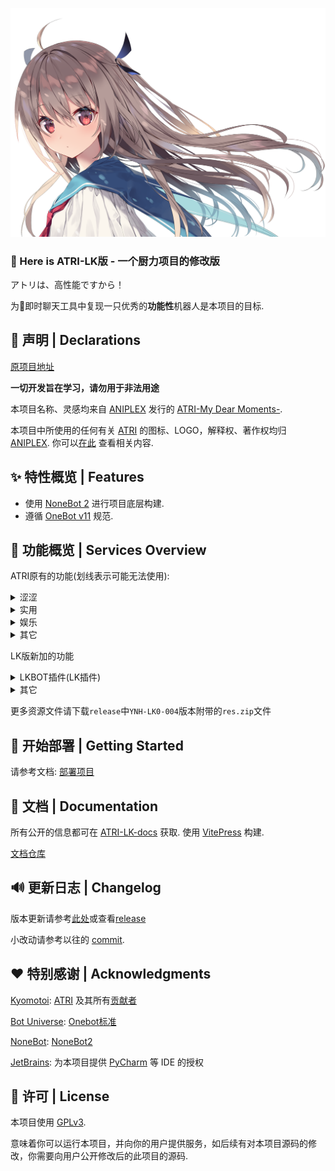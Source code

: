 ![](res/img/atri.png)

### 👋 Here is ATRI-LK版 - 一个厨力项目的修改版

アトリは、高性能ですから！

为🐧即时聊天工具中复现一只优秀的**功能性**机器人是本项目的目标.

## 📌 声明 | Declarations

[原项目地址](https://github.com/Kyomotoi/ATRI)

**一切开发旨在学习，请勿用于非法用途**

本项目名称、灵感均来自 [ANIPLEX](https://aniplex-exe.com/) 发行的 [ATRI-My Dear Moments-](https://atri-mdm.com/).

本项目中所使用的任何有关 [ATRI](https://atri-mdm.com/)
的图标、LOGO，解释权、著作权均归 [ANIPLEX](https://aniplex-exe.com/). 你可以[在此](https://aniplex-exe.com/guidelines/)
查看相关内容.

## ✨ 特性概览 | Features

- 使用 [NoneBot 2](https://v2.nonebot.dev/) 进行项目底层构建.
- 遵循 [OneBot v11](https://onebot.dev/) 规范.

## 📱 功能概览 | Services Overview

ATRI原有的功能(划线表示可能无法使用):

<details markdown='1'><summary>涩涩</summary>

- 文爱
- 涩图
- ~~涩图嗅探~~
- 涩批翻译机

</details>

<details markdown='1'><summary>实用</summary>

- 以图搜图
- ~~以图搜番~~
- ATRI语（加密、解密，改自[`rcnb`](https://github.com/rcnbapp/RCNB.js)）
- 简单骰子
- ~~b站动态订阅~~
- ~~Twitter 动态订阅~~
- 谁是卷王 (基于 wakatime)
- 自定义词库（多种方式匹配）

</details>

<details markdown='1'><summary>娱乐</summary>

- 看不懂的笑话
- 今天吃什么

</details>

<details markdown='1'><summary>其它</summary>

- ~~B站小程序解析~~
- 状态查看
- RSS订阅

</details>

LK版新加的功能

<details markdown='1'><summary>LKBOT插件(LK插件)</summary>

> 勾上的即已大致完成，但仍需优化。未被勾选的是暂时未完成但已经加入。计划中表示最近会进行开发。划线的暂时不进行更新。

- [ ] lk插件主体
  - [x] LK插件专属的用户系统Part.1
  - [x] 签到系统
  - [x] 物品商店系统Part.1
  - [x] 健康模式
  - [x] 尝鲜模式
- [x] lk功能
  - [x] AI聊天
  - [x] 图聊
  - [x] 戳一戳ATRI语录
  - [x] 钉宫语录
  - [x] 舔狗日记
  - [x] 每日发癫
- [ ] 宠物
  - [x] 新宠物
  - [x] AI聊天
- [ ] 农场
  - [x] 新农场
  - [x] 锄地、浇水、种植、收获
  - [ ] 品质
  - [ ] 肥料
  - [x] 天气
  - [ ] 幸运值
  - [ ] 耕种等级
- [ ] ~~钓鱼~~
- [ ] ~~探险~~

</details>

<details markdown='1'><summary>其它</summary>

- 组队系统
- 每日新闻
- coser
- mc服务器查询
- 棋类游戏

</details>

更多资源文件请下载`release`中`YNH-LK0-004`版本附带的`res.zip`文件

## 🚀 开始部署 | Getting Started

请参考文档: [部署项目](https://lokyoh.github.io/ATRI-LK-docs/quick_start/introduction.html)

## 📖 文档 | Documentation

所有公开的信息都可在 [ATRI-LK-docs](https://lokyoh.github.io/ATRI-LK-docs/) 获取.
使用 [VitePress](https://vitepress.dev/) 构建.

[文档仓库](https://github.com/lokyoh/ATRI-LK-docs)

## 🔊 更新日志 | Changelog

版本更新请参考[此处](changelog.md)或查看[release](https://github.com/lokyoh/ATRI-LK/releases)

小改动请参考以往的 [commit](https://github.com/lokyoh/ATRI-LK/commits/main/).

## ❤️ 特别感谢 | Acknowledgments

[Kyomotoi](https://github.com/Kyomotoi): [ATRI](https://github.com/Kyomotoi/ATRI)
及其所有[贡献者](https://github.com/Kyomotoi/ATRI/graphs/contributors)

[Bot Universe](https://github.com/botuniverse): [Onebot标准](https://onebot.dev/)

[NoneBot](https://github.com/nonebot): [NoneBot2](https://github.com/nonebot/nonebot2)

[JetBrains](https://www.jetbrains.com/?from=ATRI): 为本项目提供 [PyCharm](https://www.jetbrains.com/pycharm/?from=ATRI)
等 IDE 的授权<br>

## 📄 许可 | License

本项目使用 [GPLv3](https://www.gnu.org/licenses/gpl-3.0.html).

意味着你可以运行本项目，并向你的用户提供服务，如后续有对本项目源码的修改，你需要向用户公开修改后的此项目的源码.
